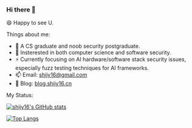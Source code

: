 ### Hi there 👋

😄 Happy to see U.

Things about me:
- 👶 A CS graduate and noob security postgraduate.
- 🔭 Insterested in both computer science and software security.
- ⚡ Currently focusing on AI hardware/software stack security issues, especially fuzz testing techniques for AI frameworks.
- 📫 Email: [shijy16@gmail.com](shijy16@gmail.com)
- 🍎 Blog: [blog.shijy16.cn](https://blog.shijy16.cn)

My Status:

[![shijy16's GitHub stats](https://readme-stats.clckblog.space/api?username=shijy16&show_icons=true&theme=radical&count_private=true)](https://github.com/anuraghazra/github-readme-stats)

[![Top Langs](https://readme-stats.clckblog.space/api/top-langs/?username=shijy16&exclude_repo=CG_proj1,winafl,WDFuzzer,UCAS-Helper,LazyIDA,get-sep-file,sdn-srv6,shijy16.github.io&layout=compact)](https://github.com/anuraghazra/github-readme-stats)
